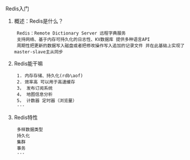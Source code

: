 Redis入门

1. 概述：Redis是什么？
   
        Redis：Remote Dictionary Server 远程字典服务
        支持网络、基于内存可持久化的日志性、KV数据库 提供多种语言API
        周期性把更新的数据写入磁盘或者把修改操作写入追加的记录文件 并在此基础上实现了master-slave主从同步

2. Redis能干嘛
   
        1. 内存存储、持久化(rdb\aof)
        2. 效率高 可以用于高速缓存
        3， 发布订阅系统
        4， 地图信息分析
        5， 计数器 定时器（浏览量）
        ···

3. Redis特性
   
        多样数据类型
        持久化
        集群
        事务
        ···
